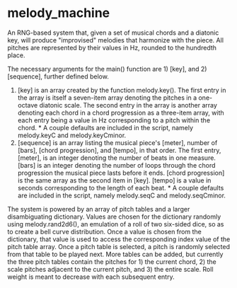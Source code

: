 # melody_machine
An RNG-based system that, given a set of musical chords and a diatonic key, will produce "improvised" melodies that harmonize with the piece. All pitches are represented by their values in Hz, rounded to the hundredth place.

The necessary arguments for the main() function are 1) [key], and 2) [sequence], further defined below.
  1)  [key] is an array created by the function melody.key(). The first entry in the array is itself a seven-item array denoting the pitches in a one-octave diatonic scale. The second entry in the array is another array denoting each chord in a chord progression as a three-item array, with each entry being a value in Hz corresponding to a pitch within the chord.
    * A couple defaults are included in the script, namely melody.keyC and melody.keyCminor.
  2)  [sequence] is an array listing the musical piece's [meter], number of [bars], [chord progression], and [tempo], in that order. The first entry, [meter], is an integer denoting the number of beats in one measure. [bars] is an integer denoting the number of loops through the chord progression the musical piece lasts before it ends. [chord progression] is the same array as the second item in [key]. [tempo] is a value in seconds corresponding to the length of each beat.
    * A couple defaults are included in the script, namely melody.seqC and melody.seqCminor.

  The system is powered by an array of pitch tables and a larger disambiguating dictionary. Values are chosen for the dictionary randomly using melody.rand2d6(), an emulation of a roll of two six-sided dice, so as to create a bell curve distribution. Once a value is chosen from the dictionary, that value is used to access the corresponding index value of the pitch table array. Once a pitch table is selected, a pitch is randomly selected from that table to be played next. 
  More tables can be added, but currently the three pitch tables contain the pitches for 1) the current chord, 2) the scale pitches adjacent to the current pitch, and 3) the entire scale. Roll weight is meant to decrease with each subsequent entry.
